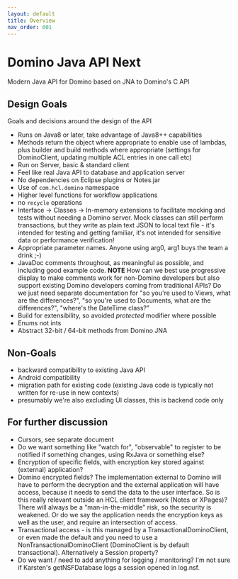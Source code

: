 ```yaml
---
layout: default
title: Overview
nav_order: 001
---
```

# Domino Java API Next

Modern Java API for Domino based on JNA to Domino's C API

## Design Goals

Goals and decisions around the design of the API

- Runs on Java8 or later, take advantage of Java8++ capabilities
- Methods return the object where appropriate to enable use of lambdas, plus builder and build methods where appropriate (settings for DominoClient, updating multiple ACL entries in one call etc)
- Run on Server, basic & standard client
- Feel like real Java API to database and application server
- No dependencies on Eclipse plugins or Notes.jar
- Use of `com.hcl.domino` namespace
- Higher level functions for workflow applications
- no `recycle` operations
- Interface -> Classes -> In-memory extensions to facilitate mocking and tests without needing a Domino server. Mock classes can still perform transactions, but they write as plain text JSON to local text file - it's intended for testing and getting familiar, it's not intended for sensitive data or performance verification!
- Appropriate parameter names. Anyone using arg0, arg1 buys the team a drink ;-)
- JavaDoc comments throughout, as meaningful as possible, and including good example code. **NOTE** How can we best use progressive display to make comments work for non-Domino developers but also support existing Domino developers coming from traditional APIs? Do we just need separate documentation for "so you're used to Views, what are the differences?", "so you're used to Documents, what are the differences?", "where's the DateTime class?"
- Build for extensibility, so avoided _protected_ modifier where possible
- Enums not ints
- Abstract 32-bit / 64-bit methods from Domino JNA


## Non-Goals

- backward compatibility to existing Java API
- Android compatibility
- migration path for existing code (existing Java code is typically not written for re-use in new contexts)
- presumably we're also excluding UI classes, this is backend code only

## For further discussion

- Cursors, see separate document
- Do we want something like "watch for", "observable" to register to be notified if something changes, using RxJava or something else?
- Encryption of specific fields, with encryption key stored against (external) application?
- Domino encrypted fields? The implementation external to Domino will have to perform the decryption and the external application will have access, because it needs to send the data to the user interface. So is this really relevant outside an HCL client framework (Notes or XPages)? There will always be a "man-in-the-middle" risk, so the security is weakened. Or do we say the application needs the encryption keys as well as the user, and require an intersection of access.
- Transactional access - is this managed by a TransactionalDominoClient, or even made the default and you need to use a NonTransactionalDominoClient (DominoClient is by default transactional). Alternatively a Session property?
- Do we want / need to add anything for logging / monitoring? I'm not sure if Karsten's getNSFDatabase logs a session opened in log.nsf.